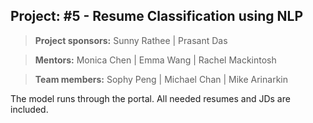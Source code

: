 ## Project: #5 - Resume Classification using NLP


> **Project sponsors:** Sunny Rathee | Prasant Das

> **Mentors:** Monica Chen | Emma Wang | Rachel Mackintosh

> **Team members:** Sophy Peng | Michael Chan | Mike Arinarkin


The model runs through the portal. All needed resumes and JDs are included.
